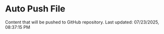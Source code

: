 # Auto Push File

Content that will be pushed to GitHub repository.
Last updated: 07/23/2025, 08:37:15 PM